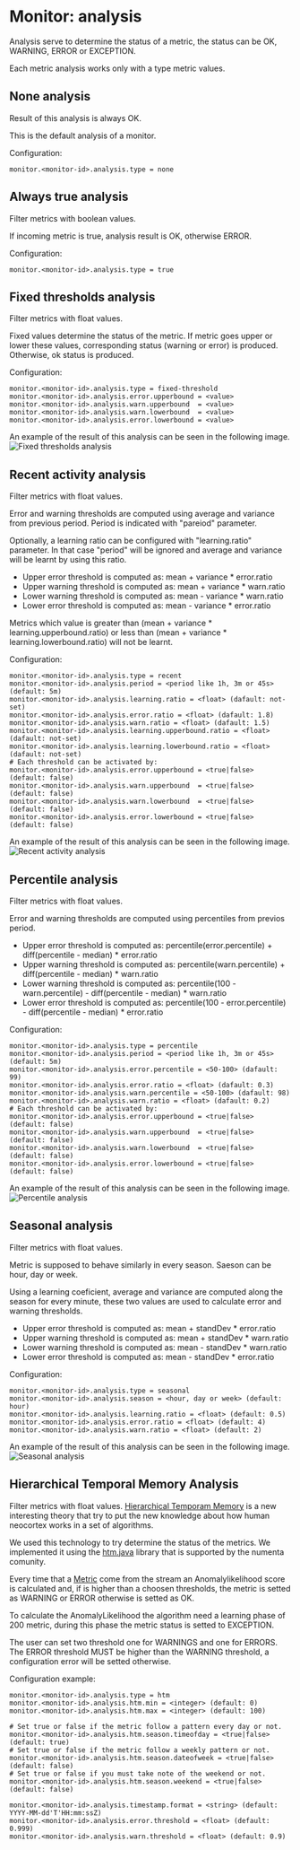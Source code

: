 # Monitor: analysis

Analysis serve to determine the status of a metric, the status can be OK, WARNING, ERROR or EXCEPTION.

Each metric analysis works only with a type metric values.

## None analysis

Result of this analysis is always OK.

This is the default analysis of a monitor.

Configuration:
```
monitor.<monitor-id>.analysis.type = none
```

## Always true analysis

Filter metrics with boolean values. 

If incoming metric is true, analysis result is OK, otherwise ERROR.

Configuration:
```
monitor.<monitor-id>.analysis.type = true
```

## Fixed thresholds analysis

Filter metrics with float values. 

Fixed values determine the status of the metric. 
If metric goes upper or lower these values, corresponding status (warning or error) is produced. Otherwise, ok status is produced.

Configuration:
```
monitor.<monitor-id>.analysis.type = fixed-threshold
monitor.<monitor-id>.analysis.error.upperbound = <value>
monitor.<monitor-id>.analysis.warn.upperbound  = <value>
monitor.<monitor-id>.analysis.warn.lowerbound  = <value>
monitor.<monitor-id>.analysis.error.lowerbound = <value>
```

An example of the result of this analysis can be seen in the following image.
![Fixed thresholds analysis](../img/analysis/fixed-thresholds.png)

## Recent activity analysis 

Filter metrics with float values.

Error and warning thresholds are computed using average and variance from previous period. Period is indicated with "pareiod" parameter.

Optionally, a learning ratio can be configured with "learning.ratio" parameter. In that case "period" will be ignored and average and variance will be learnt by using this ratio.  

- Upper error threshold is computed as: mean + variance * error.ratio
- Upper warning threshold is computed as: mean + variance * warn.ratio
- Lower warning threshold is computed as: mean - variance * warn.ratio
- Lower error threshold is computed as: mean - variance * error.ratio

Metrics which value is greater than (mean + variance * learning.upperbound.ratio) or less than (mean + variance * learning.lowerbound.ratio) will not be learnt.

Configuration:
```
monitor.<monitor-id>.analysis.type = recent
monitor.<monitor-id>.analysis.period = <period like 1h, 3m or 45s> (default: 5m)
monitor.<monitor-id>.analysis.learning.ratio = <float> (dafault: not-set)
monitor.<monitor-id>.analysis.error.ratio = <float> (dafault: 1.8)
monitor.<monitor-id>.analysis.warn.ratio = <float> (dafault: 1.5)
monitor.<monitor-id>.analysis.learning.upperbound.ratio = <float> (dafault: not-set)
monitor.<monitor-id>.analysis.learning.lowerbound.ratio = <float> (dafault: not-set)
# Each threshold can be activated by:
monitor.<monitor-id>.analysis.error.upperbound = <true|false> (default: false)
monitor.<monitor-id>.analysis.warn.upperbound  = <true|false> (default: false)
monitor.<monitor-id>.analysis.warn.lowerbound  = <true|false> (default: false)
monitor.<monitor-id>.analysis.error.lowerbound = <true|false> (default: false)
```

An example of the result of this analysis can be seen in the following image.
![Recent activity analysis](../img/analysis/recent.png)

## Percentile analysis

Filter metrics with float values.

Error and warning thresholds are computed using percentiles from previos period.

- Upper error threshold is computed as: percentile(error.percentile) + diff(percentile - median) * error.ratio
- Upper warning threshold is computed as: percentile(warn.percentile) + diff(percentile - median) * warn.ratio
- Lower warning threshold is computed as: percentile(100 - warn.percentile) - diff(percentile - median) * warn.ratio
- Lower error threshold is computed as: percentile(100 - error.percentile) - diff(percentile - median) * error.ratio

Configuration:
```
monitor.<monitor-id>.analysis.type = percentile
monitor.<monitor-id>.analysis.period = <period like 1h, 3m or 45s> (default: 5m)
monitor.<monitor-id>.analysis.error.percentile = <50-100> (dafault: 99)
monitor.<monitor-id>.analysis.error.ratio = <float> (dafault: 0.3)
monitor.<monitor-id>.analysis.warn.percentile = <50-100> (dafault: 98)
monitor.<monitor-id>.analysis.warn.ratio = <float> (dafault: 0.2)
# Each threshold can be activated by:
monitor.<monitor-id>.analysis.error.upperbound = <true|false> (default: false)
monitor.<monitor-id>.analysis.warn.upperbound  = <true|false> (default: false)
monitor.<monitor-id>.analysis.warn.lowerbound  = <true|false> (default: false)
monitor.<monitor-id>.analysis.error.lowerbound = <true|false> (default: false)
```

An example of the result of this analysis can be seen in the following image.
![Percentile analysis](../img/analysis/percentile.png)

## Seasonal analysis

Filter metrics with float values.

Metric is supposed to behave similarly in every season. Saeson can be hour, day or week.

Using a learning coeficient, average and variance are computed along the season for every minute, these two values are used to calculate error and warning thresholds.

- Upper error threshold is computed as: mean + standDev * error.ratio
- Upper warning threshold is computed as: mean + standDev * warn.ratio
- Lower warning threshold is computed as: mean - standDev * warn.ratio
- Lower error threshold is computed as: mean - standDev * error.ratio

Configuration:
```
monitor.<monitor-id>.analysis.type = seasonal
monitor.<monitor-id>.analysis.season = <hour, day or week> (default: hour)
monitor.<monitor-id>.analysis.learning.ratio = <float> (default: 0.5)
monitor.<monitor-id>.analysis.error.ratio = <float> (default: 4)
monitor.<monitor-id>.analysis.warn.ratio = <float> (default: 2)
```  

An example of the result of this analysis can be seen in the following image.
![Seasonal analysis](../img/analysis/seasonal.png)

## Hierarchical Temporal Memory Analysis

Filter metrics with float values.
[Hierarchical Temporam Memory](https://numenta.org/hierarchical-temporal-memory/) is a new interesting theory that try to put the new knowledge about how human neocortex works in a set of algorithms.

We used this technology to try determine the status of the metrics. We implemented it using the [htm.java](https://github.com/numenta/htm.java) library that is supported by the numenta comunity.

Every time that a [Metric](metric-sources.md) come from the stream an Anomalylikelihood score is calculated and, if is higher than a choosen thresholds, the metric is setted as WARNING or ERROR otherwise is setted as OK.

To calculate the AnomalyLikelihood the algorithm need a learning phase of 200 metric, during this phase the metric status is setted to EXCEPTION.

The user can set two threshold one for WARNINGS and one for ERRORS. The ERROR threshold MUST be higher than the WARNING threshold, a configuration error will be setted otherwise. 

Configuration example: 
```
monitor.<monitor-id>.analysis.type = htm
monitor.<monitor-id>.analysis.htm.min = <integer> (default: 0)
monitor.<monitor-id>.analysis.htm.max = <integer> (default: 100)

# Set true or false if the metric follow a pattern every day or not.
monitor.<monitor-id>.analysis.htm.season.timeofday = <true|false> (default: true)
# Set true or false if the metric follow a weekly pattern or not.
monitor.<monitor-id>.analysis.htm.season.dateofweek = <true|false> (default: false)
# Set true or false if you must take note of the weekend or not.
monitor.<monitor-id>.analysis.htm.season.weekend = <true|false> (default: false)

monitor.<monitor-id>.analysis.timestamp.format = <string> (default: YYYY-MM-dd'T'HH:mm:ssZ)
monitor.<monitor-id>.analysis.error.threshold = <float> (default: 0.999)
monitor.<monitor-id>.analysis.warn.threshold = <float> (default: 0.9)
```

